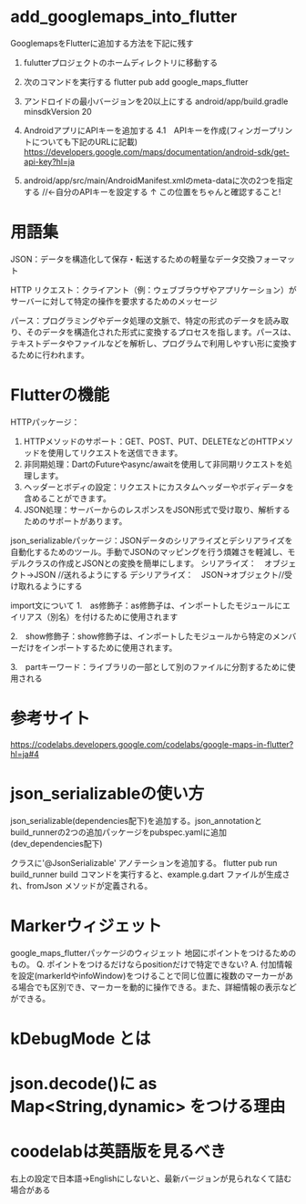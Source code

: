 # add_googlemaps_into_flutter

GooglemapsをFlutterに追加する方法を下記に残す
1. fulutterプロジェクトのホームディレクトリに移動する

2. 次のコマンドを実行する
flutter pub add google_maps_flutter

3. アンドロイドの最小バージョンを20以上にする
android/app/build.gradle
minsdkVersion 20

4. AndroidアプリにAPIキーを追加する
4.1　APIキーを作成(フィンガープリントについても下記のURLに記載)
https://developers.google.com/maps/documentation/android-sdk/get-api-key?hl=ja

5. android/app/src/main/AndroidManifest.xmlのmeta-dataに次の2つを指定する
<meta-data android:name="com.google.android.geo.API_KEY"
        android:value="YOUR-KEY-HERE"/> //←自分のAPIキーを設定する
↑
この位置をちゃんと確認すること!

# 用語集
JSON：データを構造化して保存・転送するための軽量なデータ交換フォーマット

HTTP リクエスト：クライアント（例：ウェブブラウザやアプリケーション）がサーバーに対して特定の操作を要求するためのメッセージ

パース：プログラミングやデータ処理の文脈で、特定の形式のデータを読み取り、そのデータを構造化された形式に変換するプロセスを指します。パースは、テキストデータやファイルなどを解析し、プログラムで利用しやすい形に変換するために行われます。

# Flutterの機能
HTTPパッケージ：
1. HTTPメソッドのサポート：GET、POST、PUT、DELETEなどのHTTPメソッドを使用してリクエストを送信できます。
2. 非同期処理：DartのFutureやasync/awaitを使用して非同期リクエストを処理します。
3. ヘッダーとボディの設定：リクエストにカスタムヘッダーやボディデータを含めることができます。
4. JSON処理：サーバーからのレスポンスをJSON形式で受け取り、解析するためのサポートがあります。

json_serializableパッケージ：JSONデータのシリアライズとデシリアライズを自動化するためのツール。手動でJSONのマッピングを行う煩雑さを軽減し、モデルクラスの作成とJSONとの変換を簡単にします。
シリアライズ：　オブジェクト→JSON //送れるようにする
デシリアライズ：　JSON→オブジェクト//受け取れるようにする

import文について
1.　as修飾子：as修飾子は、インポートしたモジュールにエイリアス（別名）を付けるために使用されます

2.　show修飾子：show修飾子は、インポートしたモジュールから特定のメンバーだけをインポートするために使用されます。

3.　partキーワード：ライブラリの一部として別のファイルに分割するために使用される

# 参考サイト
https://codelabs.developers.google.com/codelabs/google-maps-in-flutter?hl=ja#4

# json_serializableの使い方
json_serializable(dependencies配下)を追加する。json_annotationとbuild_runnerの2つの追加パッケージをpubspec.yamlに追加(dev_dependencies配下)

クラスに'@JsonSerializable' アノテーションを追加する。
 flutter pub run build_runner build
コマンドを実行すると、example.g.dart ファイルが生成され、fromJson メソッドが定義される。

# Markerウィジェット
google_maps_flutterパッケージのウィジェット
地図にポイントをつけるためのもの。
Q. ポイントをつけるだけならpositionだけで特定できない?
A. 付加情報を設定(markerIdやinfoWindow)をつけることで同じ位置に複数のマーカーがある場合でも区別でき、マーカーを動的に操作できる。また、詳細情報の表示などができる。

# kDebugMode とは

# json.decode()に as Map<String,dynamic> をつける理由


# coodelabは英語版を見るべき
右上の設定で日本語→Englishにしないと、最新バージョンが見られなくて詰む場合がある